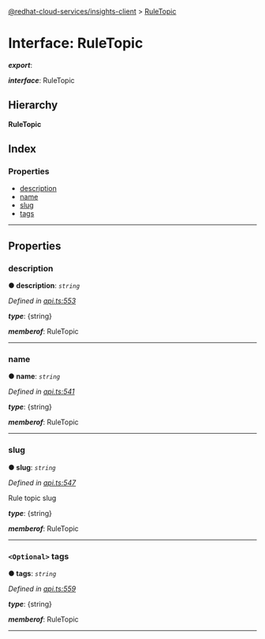 [@redhat-cloud-services/insights-client](../README.md) > [RuleTopic](../interfaces/ruletopic.md)

# Interface: RuleTopic

*__export__*: 

*__interface__*: RuleTopic

## Hierarchy

**RuleTopic**

## Index

### Properties

* [description](ruletopic.md#description)
* [name](ruletopic.md#name)
* [slug](ruletopic.md#slug)
* [tags](ruletopic.md#tags)

---

## Properties

<a id="description"></a>

###  description

**● description**: *`string`*

*Defined in [api.ts:553](https://github.com/RedHatInsights/javascript-clients/blob/master/packages/insights/api.ts#L553)*

*__type__*: {string}

*__memberof__*: RuleTopic

___
<a id="name"></a>

###  name

**● name**: *`string`*

*Defined in [api.ts:541](https://github.com/RedHatInsights/javascript-clients/blob/master/packages/insights/api.ts#L541)*

*__type__*: {string}

*__memberof__*: RuleTopic

___
<a id="slug"></a>

###  slug

**● slug**: *`string`*

*Defined in [api.ts:547](https://github.com/RedHatInsights/javascript-clients/blob/master/packages/insights/api.ts#L547)*

Rule topic slug

*__type__*: {string}

*__memberof__*: RuleTopic

___
<a id="tags"></a>

### `<Optional>` tags

**● tags**: *`string`*

*Defined in [api.ts:559](https://github.com/RedHatInsights/javascript-clients/blob/master/packages/insights/api.ts#L559)*

*__type__*: {string}

*__memberof__*: RuleTopic

___

